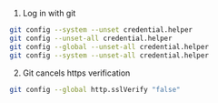 1. Log in with git
```bash
git config --system --unset credential.helper
git config --unset-all credential.helper
git config --global --unset-all credential.helper
git config --system --unset-all credential.helper
```
2. Git cancels https verification
```bash
git config --global http.sslVerify "false"
```